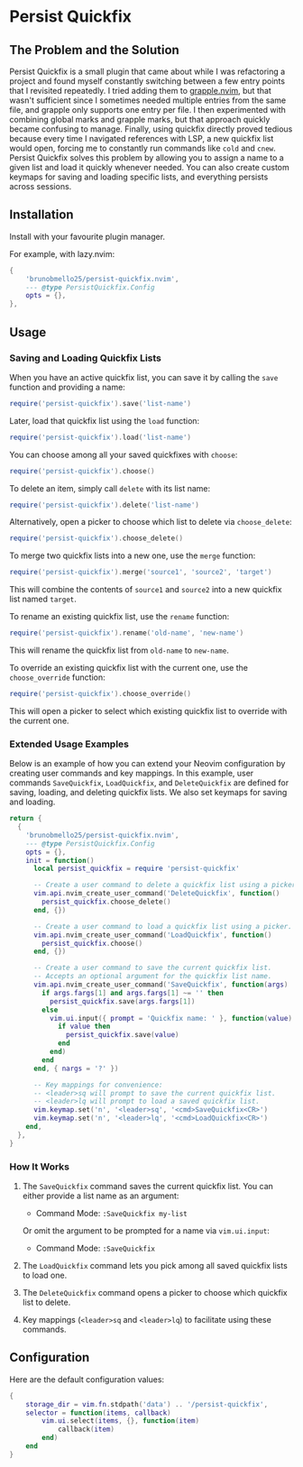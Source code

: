 # Persist Quickfix

## The Problem and the Solution

Persist Quickfix is a small plugin that came about while I was refactoring a project and found myself constantly switching between a few entry points that I revisited repeatedly. I tried adding them to [grapple.nvim](https://github.com/cbochs/grapple.nvim), but that wasn't sufficient since I sometimes needed multiple entries from the same file, and grapple only supports one entry per file. I then experimented with combining global marks and grapple marks, but that approach quickly became confusing to manage. Finally, using quickfix directly proved tedious because every time I navigated references with LSP, a new quickfix list would open, forcing me to constantly run commands like `cold` and `cnew`. Persist Quickfix solves this problem by allowing you to assign a name to a given list and load it quickly whenever needed. You can also create custom keymaps for saving and loading specific lists, and everything persists across sessions.

## Installation

Install with your favourite plugin manager.

For example, with lazy.nvim:

```lua
{
    'brunobmello25/persist-quickfix.nvim',
    --- @type PersistQuickfix.Config
    opts = {},
},
```

## Usage

### Saving and Loading Quickfix Lists

When you have an active quickfix list, you can save it by calling the `save` function and providing a name:

```lua
require('persist-quickfix').save('list-name')
```

Later, load that quickfix list using the `load` function:

```lua
require('persist-quickfix').load('list-name')
```

You can choose among all your saved quickfixes with `choose`:

```lua
require('persist-quickfix').choose()
```

To delete an item, simply call `delete` with its list name:

```lua
require('persist-quickfix').delete('list-name')
```

Alternatively, open a picker to choose which list to delete via `choose_delete`:

```lua
require('persist-quickfix').choose_delete()
```

To merge two quickfix lists into a new one, use the `merge` function:

```lua
require('persist-quickfix').merge('source1', 'source2', 'target')
```

This will combine the contents of `source1` and `source2` into a new quickfix list named `target`.

To rename an existing quickfix list, use the `rename` function:

```lua
require('persist-quickfix').rename('old-name', 'new-name')
```

This will rename the quickfix list from `old-name` to `new-name`.

To override an existing quickfix list with the current one, use the `choose_override` function:

```lua
require('persist-quickfix').choose_override()
```

This will open a picker to select which existing quickfix list to override with the current one.

### Extended Usage Examples

Below is an example of how you can extend your Neovim configuration by creating user commands and key mappings. In this example, user commands `SaveQuickfix`, `LoadQuickfix`, and `DeleteQuickfix` are defined for saving, loading, and deleting quickfix lists. We also set keymaps for saving and loading.

```lua
return {
  {
    'brunobmello25/persist-quickfix.nvim',
    --- @type PersistQuickfix.Config
    opts = {},
    init = function()
      local persist_quickfix = require 'persist-quickfix'

      -- Create a user command to delete a quickfix list using a picker.
      vim.api.nvim_create_user_command('DeleteQuickfix', function()
        persist_quickfix.choose_delete()
      end, {})

      -- Create a user command to load a quickfix list using a picker.
      vim.api.nvim_create_user_command('LoadQuickfix', function()
        persist_quickfix.choose()
      end, {})

      -- Create a user command to save the current quickfix list.
      -- Accepts an optional argument for the quickfix list name.
      vim.api.nvim_create_user_command('SaveQuickfix', function(args)
        if args.fargs[1] and args.fargs[1] ~= '' then
          persist_quickfix.save(args.fargs[1])
        else
          vim.ui.input({ prompt = 'Quickfix name: ' }, function(value)
            if value then
              persist_quickfix.save(value)
            end
          end)
        end
      end, { nargs = '?' })

      -- Key mappings for convenience:
      -- <leader>sq will prompt to save the current quickfix list.
      -- <leader>lq will prompt to load a saved quickfix list.
      vim.keymap.set('n', '<leader>sq', '<cmd>SaveQuickfix<CR>')
      vim.keymap.set('n', '<leader>lq', '<cmd>LoadQuickfix<CR>')
    end,
  },
}
```

### How It Works

1. The `SaveQuickfix` command saves the current quickfix list. You can either provide a list name as an argument:
   - Command Mode: `:SaveQuickfix my-list`
   
   Or omit the argument to be prompted for a name via `vim.ui.input`:
   - Command Mode: `:SaveQuickfix`

2. The `LoadQuickfix` command lets you pick among all saved quickfix lists to load one.

3. The `DeleteQuickfix` command opens a picker to choose which quickfix list to delete.

4. Key mappings (`<leader>sq` and `<leader>lq`) to facilitate using these commands.

## Configuration

Here are the default configuration values:

```lua
{
    storage_dir = vim.fn.stdpath('data') .. '/persist-quickfix',
    selector = function(items, callback)
        vim.ui.select(items, {}, function(item)
            callback(item)
        end)
    end
}
```
